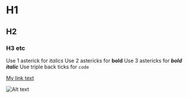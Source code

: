 # H1
## H2
### H3 etc

Use 1 asterick for *italics*
Use 2 astericks for **bold**
Use 3 astericks for ***bold italic***
Use triple back ticks for ```code```

[My link text](www.mylink.org "My title text.")

![Alt text](https://external-content.duckduckgo.com/iu/?u=https%3A%2F%2Fstatic.vecteezy.com%2Fsystem%2Fresources%2Fpreviews%2F000%2F420%2F681%2Foriginal%2Fpicture-icon-vector-illustration.jpg&f=1&nofb=1&ipt=6c52b2600dd1512994aee00f5cfaf4fe156363d47c68b44e2505af28cb885272&ipo=images "Title text")
